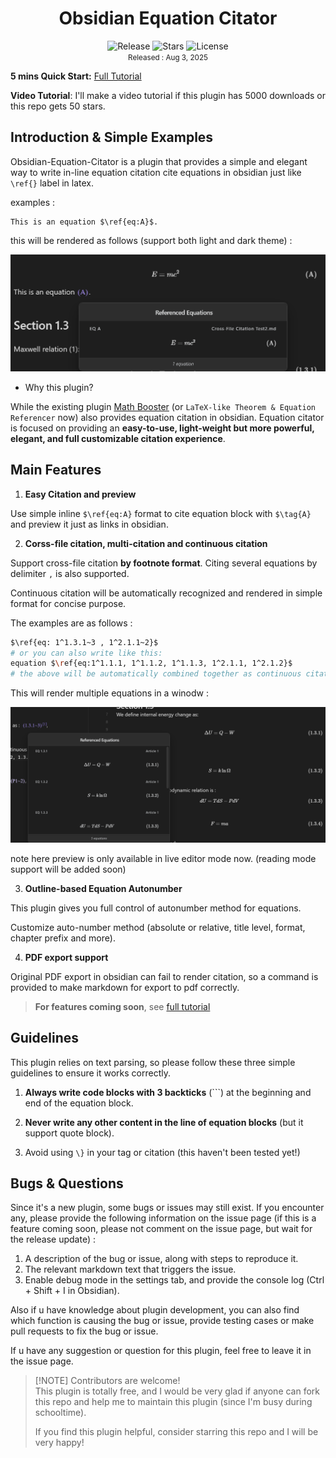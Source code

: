 <h1> <center> Obsidian Equation Citator </center> </h1>

<center><span>
  <img src="https://img.shields.io/badge/Latest%20Version-1.0.0-blue" alt="Release">
  <img src="https://img.shields.io/github/stars/FRIEDparrot/obsidian-equation-citator?style=flat-square&label=Stars&color=yellow" alt="Stars">
  <img src="https://img.shields.io/badge/License-Apache%202.0-red" alt="License">
</span></center>



<center><small> Released : Aug 3, 2025 </small></center>
<p></p>

**5 mins Quick Start:**  [Full Tutorial]( <https://github.com/FRIEDparrot/obsidian-equation-citator/blob/master/tutorial/Equation%20Citator%20Tutorial.md>)

**Video Tutorial**: I'll make a video tutorial if this plugin has 5000 downloads or this repo gets 50 stars.

## Introduction & Simple Examples
Obsidian-Equation-Citator is a plugin that provides a simple and elegant way to write in-line equation citation cite equations in obsidian just like `\ref{}` label in latex.

examples : 
```
This is an equation $\ref{eq:A}$.
```

this will be rendered as follows (support both light and dark theme) : 

<img src="img\most-simple-equation.png" alt="most-simple-equation" style="zoom:67%;" />

- Why this plugin?

While the existing plugin [Math Booster](<https://www.obsidianstats.com/plugins/math-booster>) (or `LaTeX-like Theorem & Equation Referencer` now) also provides equation citation in obsidian. Equation citator is focused on providing an **easy-to-use, light-weight but more powerful, elegant, and full customizable citation experience**.


## Main Features
1. **Easy Citation and preview**

Use simple inline `$\ref{eq:A}` format to cite equation block with `$\tag{A}` and preview it just as links in obsidian.


2. **Corss-file citation, multi-citation and continuous citation**

Support cross-file citation **by footnote format**. Citing several equations by delimiter `,` is also supported.

Continuous citation will be automatically recognized and rendered in simple format for concise purpose.

The examples are as follows : 

```sh
$\ref{eq: 1^1.3.1~3 , 1^2.1.1~2}$
# or you can also write like this: 
equation $\ref{eq:1^1.1.1, 1^1.1.2, 1^1.1.3, 1^2.1.1, 1^2.1.2}$  
# the above will be automatically combined together as continuous citation. 
```

This will render multiple equations in a winodw : 

<img src="img\continuous-cross-file.png" alt="continuous-cross-file" style="zoom:67%;" />

note here preview is only available in live editor mode now. (reading mode support will be added soon) 

3. **Outline-based Equation Autonumber**

This plugin gives you full control of autonumber method for equations.

Customize auto-number method (absolute or relative, title level, format, chapter prefix and more).

4. **PDF export support** 

Original PDF export in obsidian can fail to render citation, so a command is provided to make markdown for export to pdf correctly.


>  **For features coming soon**, see [full tutorial](https://github.com/FRIEDparrot/obsidian-equation-citator/blob/master/tutorial/Equation%20Citator%20Tutorial.md) 


## Guidelines
This plugin relies on text parsing, so please follow these three simple guidelines to ensure it works correctly.

1. **Always write code blocks with 3 backticks** (```)  at the beginning and end of the equation block. 

2. **Never write any other content in the line of equation blocks** (but it support quote block).

3. Avoid using `\}` in your tag or citation (this haven't been tested yet!)


## Bugs & Questions

Since it's a new plugin, some bugs or issues may still exist. If you encounter any, please provide the following information on the issue page (if this is a feature coming soon, please not comment on the issue page, but wait for the release update) : 

1. A description of the bug or issue, along with steps to reproduce it.
2. The relevant markdown text that triggers the issue.  
3. Enable debug mode in the settings tab, and provide the console log (Ctrl + Shift + I in Obsidian). 


Also if u have knowledge about plugin development, you can also find which function is causing the bug or issue, provide testing cases or make pull requests to fix the bug or issue. 


If u have any suggestion or question for this plugin, feel free to leave it in the issue page.

> [!NOTE] Contributors are welcome!   
> This plugin is totally free, and I would be very glad if anyone can fork this repo and help me to maintain this plugin (since I'm busy during schooltime).
> 
> If you find this plugin helpful, consider starring this repo and I will be very happy!

